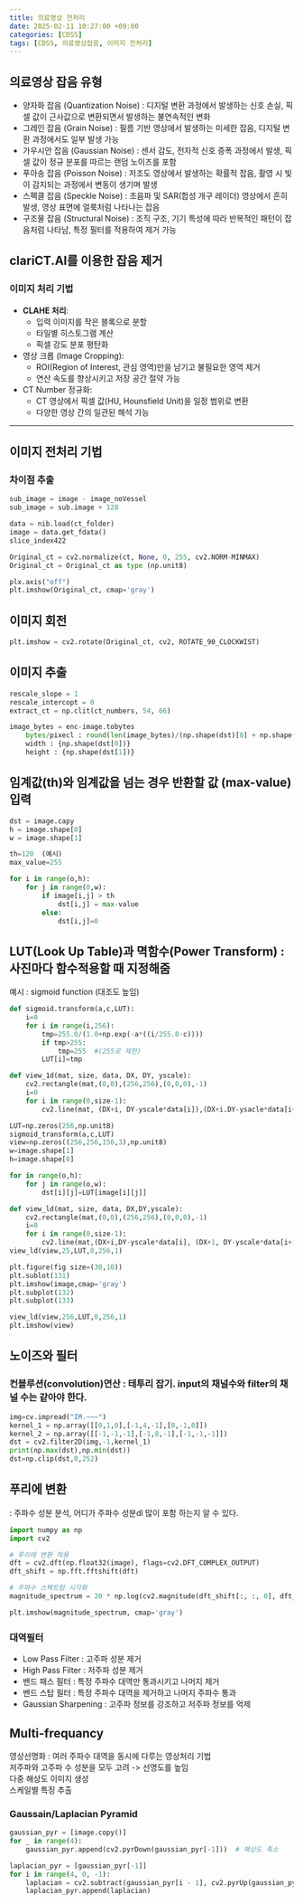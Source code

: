 ```yaml
---
title: 의료영상 전처리
date: 2025-02-11 10:27:00 +09:00
categories: [CDSS]
tags: [CDSS, 의료영상잡음, 이미지 전처리]
---
```



## 의료영상 잡음 유형
- 양자화 잡음 (Quantization Noise) : 디지털 변환 과정에서 발생하는 신호 손실, 
픽셀 값이 근사값으로 변환되면서 발생하는 불연속적인 변화
- 그레인 잡음 (Grain Noise) : 필름 기반 영상에서 발생하는 미세한 잡음, 
디지털 변환 과정에서도 일부 발생 가능
- 가우시안 잡음 (Gaussian Noise) : 센서 감도, 전자적 신호 증폭 과정에서 발생, 
픽셀 값이 정규 분포를 따르는 랜덤 노이즈를 포함
- 푸아송 잡음 (Poisson Noise) : 저조도 영상에서 발생하는 확률적 잡음, 
촬영 시 빛이 감지되는 과정에서 변동이 생기며 발생
- 스펙클 잡음 (Speckle Noise) : 초음파 및 SAR(합성 개구 레이더) 영상에서 흔히 발생, 
영상 표면에 얼룩처럼 나타나는 잡음
- 구조물 잡음 (Structural Noise) : 조직 구조, 기기 특성에 따라 반복적인 패턴이 잡음처럼 나타남, 
특정 필터를 적용하여 제거 가능

## clariCT.AI를 이용한 잡음 제거
### 이미지 처리 기법
- **CLAHE 처리**: 
  - 입력 이미지를 작은 블록으로 분할
  - 타일별 히스토그램 계산
  - 픽셀 강도 분포 평탄화
- 영상 크롭 (Image Cropping):
  -  ROI(Region of Interest, 관심 영역)만을 남기고 불필요한 영역 제거
  - 연산 속도를 향상시키고 저장 공간 절약 가능
- CT Number 정규화:
  - CT 영상에서 픽셀 값(HU, Hounsfield Unit)을 일정 범위로 변환
  - 다양한 영상 간의 일관된 해석 가능

---

## 이미지 전처리 기법

### 차이점 추출
```python
sub_image = image - image_noVessel
sub_image = sub.image + 128

data = nib.load(ct_folder)
image = data.get_fdata()
slice_index422

Original_ct = cv2.normalize(ct, None, 0, 255, cv2.NORM-MINMAX)
Original_ct = Original_ct as type (np.unit8)

plx.axis("off")
plt.imshow(Original_ct, cmap='gray')
```


## 이미지 회전
```python
plt.imshow = cv2.rotate(Original_ct, cv2, ROTATE_90_CLOCKWIST)
```

## 이미지 추출
```python
rescale_slope = 1
rescale_intercopt = 0
extract_ct = np.clit(ct_numbers, 54, 66)

image_bytes = enc-image.tobytes
    bytes/pixecl : round(len(image_bytes)/(np.shape(dst)[0] + np.shape(dst)[1]))2}
    width : {np.shape(dst[0])}
    height : {np.shape(dst[1])}
```

## 임계값(th)와 임계값을 넘는 경우 반환할 값 (max-value) 입력
```python
dst = image.capy
h = image.shape[0]
w = image.shape[1]

th=120  (예시)
max_value=255

for i in range(o,h):
    for j in range(0,w):
        if image[i,j] > th
            dst[i,j] = max-value
        else:
            dst[i,j]=0

```

## LUT(Look Up Table)과 멱함수(Power Transform) : 사진마다 함수적용할 때 지정해줌

예시 : sigmoid function (대조도 높임)

```python
def sigmoid.transform(a,c,LUT):
    i=0
    for i in range(i,256):
        tmp=255.0/(1.0+np.exp(-a*((i/255.0-c))))
        if tmp>255:
            tmp=255  #(255로 제한)
        LUT[i]=tmp

def view_1d(mat, size, data, DX, DY, yscale):
    cv2.rectangle(mat,(0,0),(256,256),(0,0,0),-1)
    i=0
    for i in range(0,size-1):
        cv2.line(mat, (DX+i, DY-yscale*data[i]),(DX+i.DY-ysacle*data[i+1]),(0,125,0),2)

LUT=np.zeros(256,np.unit8)
sigmoid_transform(a,c,LUT)
view=np.zeros((256,256,156,3),np.unit8)
w=image.shape[1]
h=image.shape[0]

for in range(o,h):
    for j in range(o,w):
        dst[i][j]=LUT[image[i][j]]

def view_ld(mat, size, data, DX,DY,yscale):
    cv2.rectangle(mat,(0,0),(256,256),(0,0,0),-1)
    i=0
    for i in range(0,size-1):
        cv2.line(mat,(DX+i,DY-yscale*data[i], (DX+1, DY-yscale*data[i+[]],(0,125,0),2)))
view_ld(view,25,LUT,0,256,1)

plt.figure(fig size=(30,10))
plt.sublot(131)
plt.imshow(image,cmap='gray')
plt.subplot(132)
plt.subplot(133)

view_ld(view,256,LUT,0,256,1)
plt.imshow(view)
```

## 노이즈와 필터
### 컨블루션(convolution)연산 : 테투리 잡기. input의 채널수와 filter의 채널 수는 같아야 한다.
```python
img=cv.impread("IM.~~~")
kernel_1 = np.array([[0,1,0],[-1,4,-1],[0,-1,0]])
kernel_2 = np.array([[-1,-1,-1],[-1,8,-1],[-1,-1,-1]])
dst = cv2.filter2D(img,-1,kernel_1)
print(np.max(dst),np.min(dst))
dst=np.clip(dst,0,252)
```

## 푸리에 변환 
: 주파수 성분 분석, 어디가 주파수 성분dl 많이 포함 하는지 알 수 있다.
```python
import numpy as np
import cv2

# 푸리에 변환 적용
dft = cv2.dft(np.float32(image), flags=cv2.DFT_COMPLEX_OUTPUT)
dft_shift = np.fft.fftshift(dft)

# 주파수 스펙트럼 시각화
magnitude_spectrum = 20 * np.log(cv2.magnitude(dft_shift[:, :, 0], dft_shift[:, :, 1]))

plt.imshow(magnitude_spectrum, cmap='gray')
```

### 대역필터
- Low Pass Filter : 고주파 성분 제거
- High Pass Filter : 저주파 성분 제거
- 밴드 패스 필터 : 특정 주파수 대역만 통과시키고 나머지 제거
- 밴드 스탑 필터 : 특정 주파수 대역을 제거하고 나머지 주파수 통과
- Gaussian Sharpening : 고주파 정보를 강조하고 저주파 정보를 억제

## Multi-frequancy
영상선명화 : 여러 주파수 대역을 동시에 다루는 영상처리 기법   
저주파와 고주파 수 성분을 모두 고려 -> 선명도를 높임   
다중 해상도 이미지 생성   
스케일별 특징 추출   

### Gaussain/Laplacian Pyramid
```python
gaussian_pyr = [image.copy()]
for _ in range(4):
    gaussian_pyr.append(cv2.pyrDown(gaussian_pyr[-1]))  # 해상도 축소

laplacian_pyr = [gaussian_pyr[-1]]
for i in range(4, 0, -1):
    laplacian = cv2.subtract(gaussian_pyr[i - 1], cv2.pyrUp(gaussian_pyr[i]))
    laplacian_pyr.append(laplacian)

```